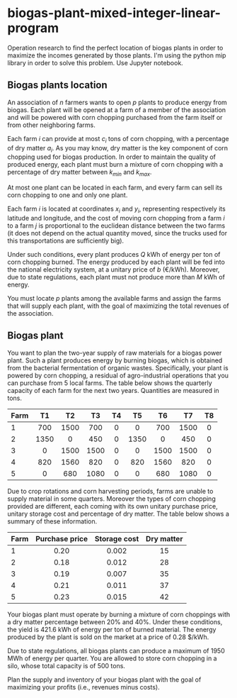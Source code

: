 # biogas-plant-mixed-integer-linear-program

Operation research to find the perfect location of biogas plants in order to maximize the incomes generated by those plants. I'm using the python mip library in order to solve this problem. Use Jupyter notebook.

## Biogas plants location

An association of $n$ farmers wants to open $p$ plants to produce energy from biogas.
Each plant will be opened at a farm of a member of the association and will be powered with corn chopping purchased from the farm itself or from other neighboring farms.

Each farm $i$ can provide at most $c_i$ tons of corn chopping, with a percentage of dry matter $a_i$. As you may know, dry matter is the key component of corn chopping used for biogas production. In order to maintain the quality of produced energy, each plant must burn a mixture of corn chopping with a percentage of dry matter between $k_{min}$ and $k_{max}$.

At most one plant can be located in each farm, and every farm can sell its corn chopping to one and only one plant.

Each farm $i$ is located at coordinates $x_i$ and $y_i$, representing respectively its latitude and longitude, and the cost of moving corn chopping from a farm $i$ to a farm $j$ is proportional to the euclidean distance between the two farms (it does not depend on the actual quantity moved, since the trucks used for this transportations are sufficiently big).

Under such conditions, every plant produces $Q$ kWh of energy per ton of corn chopping burned. The energy produced by each plant will be fed into the national electricity system, at a unitary price of $b$ (€/kWh). Moreover, due to state regulations, each plant must not produce more than $M$ kWh of energy.

You must locate $p$ plants among the available farms and assign the farms that will supply each plant, with the goal of maximizing the total revenues of the association.

## Biogas plant

You want to plan the two-year supply of raw materials for a biogas power plant. Such a plant produces energy by burning biogas, which is obtained from the bacterial fermentation of organic wastes.
Specifically, your plant is powered by corn chopping, a residual of agro-industrial operations that you can purchase from 5 local farms.
The table below shows the quarterly capacity of each farm for the next two years. Quantities are measured in tons.

| Farm |  T1  |  T2  |  T3  | T4  |  T5  |  T6  |  T7  | T8  |
| :--- | :--: | :--: | :--: | :-: | :--: | :--: | :--: | :-: |
| 1    | 700  | 1500 | 700  |  0  |  0   | 700  | 1500 |  0  |
| 2    | 1350 |  0   | 450  |  0  | 1350 |  0   | 450  |  0  |
| 3    |  0   | 1500 | 1500 |  0  |  0   | 1500 | 1500 |  0  |
| 4    | 820  | 1560 | 820  |  0  | 820  | 1560 | 820  |  0  |
| 5    |  0   | 680  | 1080 |  0  |  0   | 680  | 1080 |  0  |

Due to crop rotations and corn harvesting periods, farms are unable to supply material in some quarters. Moreover the types of corn chopping provided are different, each coming with its own unitary purchase price, unitary storage cost and percentage of dry matter. The table below shows a summary of these information.

| Farm | Purchase price | Storage cost | Dry matter |
| :--- | :------------: | :----------: | :--------: |
| 1    |      0.20      |    0.002     |     15     |
| 2    |      0.18      |    0.012     |     28     |
| 3    |      0.19      |    0.007     |     35     |
| 4    |      0.21      |    0.011     |     37     |
| 5    |      0.23      |    0.015     |     42     |

Your biogas plant must operate by burning a mixture of corn choppings with a dry matter percentage between 20% and 40%. Under these conditions, the yield is 421.6 kWh of energy per ton of burned material. The energy produced by the plant is sold on the market at a price of 0.28 $/kWh.

Due to state regulations, all biogas plants can produce a maximum of 1950 MWh of energy per quarter. You are allowed to store corn chopping in a silo, whose total capacity is of 500 tons.

Plan the supply and inventory of your biogas plant with the goal of maximizing your profits (i.e., revenues minus costs).
